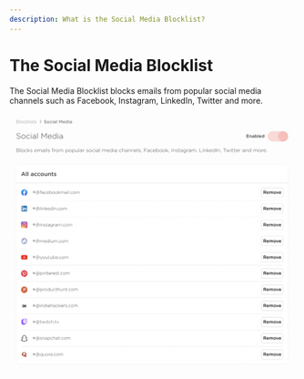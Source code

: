 ```yaml
---
description: What is the Social Media Blocklist?
---
```


# The Social Media Blocklist

The Social Media Blocklist blocks emails from popular social media channels such as Facebook, Instagram, LinkedIn, Twitter and more.

![The Social Media Blocklist ](../../../.gitbook/assets/social-media-blocklist.png)
